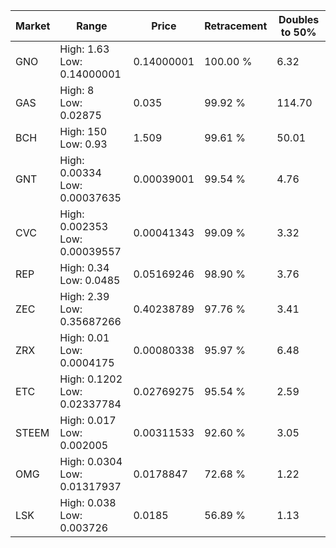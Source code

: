 | Market | Range | Price| Retracement | Doubles to 50% |
| --- | --- | --- | --- | --- |
| GNO | High: 1.63<br />Low: 0.14000001 | 0.14000001 | 100.00 % | 6.32 |
| GAS | High: 8<br />Low: 0.02875 | 0.035 | 99.92 % | 114.70 |
| BCH | High: 150<br />Low: 0.93 | 1.509 | 99.61 % | 50.01 |
| GNT | High: 0.00334<br />Low: 0.00037635 | 0.00039001 | 99.54 % | 4.76 |
| CVC | High: 0.002353<br />Low: 0.00039557 | 0.00041343 | 99.09 % | 3.32 |
| REP | High: 0.34<br />Low: 0.0485 | 0.05169246 | 98.90 % | 3.76 |
| ZEC | High: 2.39<br />Low: 0.35687266 | 0.40238789 | 97.76 % | 3.41 |
| ZRX | High: 0.01<br />Low: 0.0004175 | 0.00080338 | 95.97 % | 6.48 |
| ETC | High: 0.1202<br />Low: 0.02337784 | 0.02769275 | 95.54 % | 2.59 |
| STEEM | High: 0.017<br />Low: 0.002005 | 0.00311533 | 92.60 % | 3.05 |
| OMG | High: 0.0304<br />Low: 0.01317937 | 0.0178847 | 72.68 % | 1.22 |
| LSK | High: 0.038<br />Low: 0.003726 | 0.0185 | 56.89 % | 1.13 |
